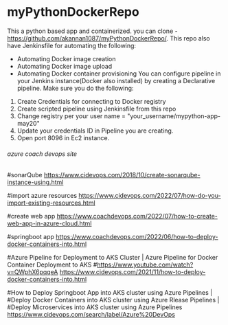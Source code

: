 # myPythonDockerRepo
This a python based app and containerized.
you can clone - https://github.com/akannan1087/myPythonDockerRepo/.
This repo also have Jenkinsfile for automating the following:
- Automating Docker image creation
- Automating Docker image upload
- Automating Docker container provisioning
You can configure pipeline in your Jenkins instance(Docker also installed) by creating a Declarative pipeline.
Make sure you do the following:
1. Create Credentials for connecting to Docker registry
2. Create scripted pipeline using Jenkinsfile from this repo
3. Change registry per your user name = "your_username/mypython-app-may20"
4. Update your credentials ID in Pipeline you are creating.
5. Open port 8096 in Ec2 instance.
###### azure coach devops site ###############
#sonarQube
https://www.cidevops.com/2018/10/create-sonarqube-instance-using.html

#import azure resources
https://www.cidevops.com/2022/07/how-do-you-import-existing-resources.html

#create web app
https://www.coachdevops.com/2022/07/how-to-create-web-app-in-azure-cloud.html

#springboot app
https://www.coachdevops.com/2022/06/how-to-deploy-docker-containers-into.html

#Azure Pipeline for Deployment to AKS Cluster | Azure Pipeline for Docker Container Deployment to AKS
#https://www.youtube.com/watch?v=QWphX6pqqeA
https://www.cidevops.com/2021/11/how-to-deploy-docker-containers-into.html

#How to Deploy Springboot App into AKS cluster using Azure Pipelines |
#Deploy Docker Containers into AKS cluster using Azure Rlease Pipelines |
#Deploy Microservices into AKS cluster using Azure Pipelines
https://www.cidevops.com/search/label/Azure%20DevOps
